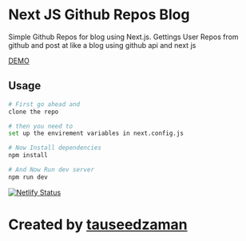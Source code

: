 # Next JS Github Repos Blog

Simple Github Repos for blog using Next.js. 
Gettings User Repos from github and post at like a blog using github api and next js

[DEMO](https://tauseedzaman-github-repos-blog.netlify.app/)

## Usage

```bash
# First go ahead and
clone the repo

# then you need to
set up the envirement variables in next.config.js

# Now Install dependencies
npm install

# And Now Run dev server
npm run dev
```
[![Netlify Status](https://api.netlify.com/api/v1/badges/a6769397-17c0-4d3b-94d0-85b1776df3d5/deploy-status)](https://app.netlify.com/sites/tauseedzaman-github-repos-blog/deploys)
# Created by <a href="https://github.com/tauseedzaman">tauseedzaman</a>
